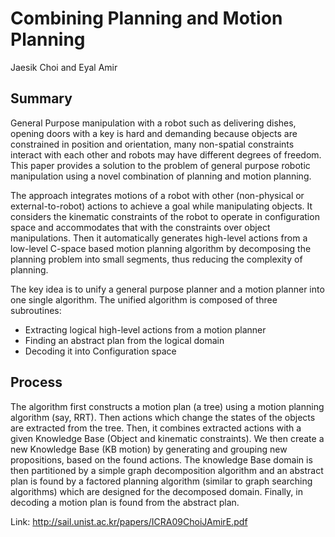 # Combining Planning and Motion Planning

Jaesik Choi and Eyal Amir

## Summary

General Purpose manipulation with a robot such as delivering dishes, opening doors with a key is hard and demanding because objects are constrained in position and orientation, many non-spatial constraints interact with each other and robots may have different degrees of freedom. This paper provides a solution to the problem of general purpose robotic manipulation using a novel combination of planning and motion planning.

The approach integrates motions of a robot with other (non-physical or external-to-robot) actions to achieve a goal while manipulating objects. It considers the kinematic constraints of the robot to operate in configuration space and accommodates that with the constraints over object manipulations. Then it automatically generates high-level actions from a low-level C-space based motion planning algorithm by decomposing the planning problem into small segments, thus reducing the complexity of planning.

The key idea is to unify a general purpose planner and a motion planner into one single algorithm. The unified algorithm is composed of three subroutines: 
* Extracting logical high-level actions from a motion planner
* Finding an abstract plan from the logical domain
* Decoding it into Configuration space

## Process

The algorithm first constructs a motion plan (a tree) using a motion planning algorithm (say, RRT). Then actions which change the states of the objects are extracted from the tree. Then, it combines extracted actions with a given Knowledge Base (Object and kinematic constraints). We then create a new Knowledge Base (KB motion) by generating and grouping new propositions, based on the found actions. The knowledge Base domain is then partitioned by a simple graph decomposition algorithm and an abstract plan is found by a factored planning algorithm (similar to graph searching algorithms) which are designed for the decomposed domain. Finally, in decoding a motion plan is found from the abstract plan.

Link: http://sail.unist.ac.kr/papers/ICRA09ChoiJAmirE.pdf
